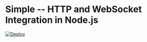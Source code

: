 # Simple -- HTTP and WebSocket Integration in Node.js


[![Deploy](https://www.herokucdn.com/deploy/button.svg)](https://heroku.com/deploy)
